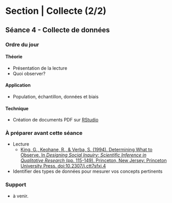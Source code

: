 # Section | Collecte (2/2)
## Séance 4 - Collecte de données

### Ordre du jour
#### Théorie
- Présentation de la lecture
- Quoi observer?

#### Application
- Population, échantillon, données et biais

#### Technique
- Création de documents PDF sur [RStudio](https://rstudio.com/products/rstudio/)

### À préparer avant cette séance
- Lecture
    - [King, G., Keohane, R., & Verba, S. (1994). Determining What to Observe. In *Designing Social Inquiry: Scientific Inference in Qualitative Research* (pp. 115-149). Princeton, New Jersey: Princeton University Press. doi:10.2307/j.ctt7sfxj.4](https://books.google.fr/books?id=A7VFF-JR3b8C&lpg=PP1&pg=PA115#v=onepage&q&f=false)
- Identifier des types de données pour mesurer vos concepts pertinents

### Support
- à venir.

